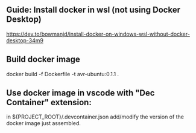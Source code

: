 ## Guide: Install docker in wsl (not using Docker Desktop)
https://dev.to/bowmanjd/install-docker-on-windows-wsl-without-docker-desktop-34m9

## Build docker image
docker build -f Dockerfile -t avr-ubuntu:0.1.1 .

## Use docker image in vscode with "Dec Container" extension:
in ${PROJECT_ROOT}/.devcontainer.json add/modify the version of the docker image just assembled.
